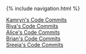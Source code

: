 {% include navigation.html %}

[Kamryn's Code Commits](https://github.com/kamryns/curly-cupboard/commits?author=kamryns) <br>
[Riya's Code Commits](https://github.com/kamryns/curly-cupboard/commits?author=ranand2445) <br>
[Alice's Code Commits](https://github.com/kamryns/curly-cupboard/commits?author=tangalice)<br>
[Brian's Code Commits](https://github.com/kamryns/curly-cupboard/commits?author=bgt072105)<br>
[Sreeja's Code Commits]()<br>
